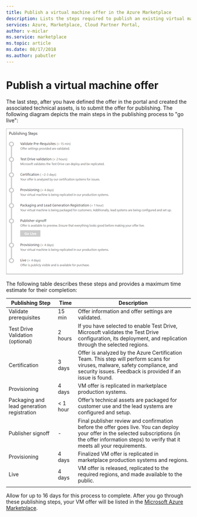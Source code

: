 ```yaml
---
title: Publish a virtual machine offer in the Azure Marketplace 
description: Lists the steps required to publish an existing virtual machine offer onto the Azure Marketplace.
services: Azure, Marketplace, Cloud Partner Portal, 
author: v-miclar
ms.service: marketplace
ms.topic: article
ms.date: 08/17/2018
ms.author: pabutler
---
```


# Publish a virtual machine offer

 The last step, after you have defined the offer in the portal and created the associated technical assets, is to submit the offer for publishing. The following diagram depicts the main steps in the publishing process to "go live":

![Publishing steps for virtual machine offer](./media/publishvm_013.png)

The following table describes these steps and provides a maximum time estimate for their completion:
<!-- we need to tell them that if an offer seems stuck in a step, to know that they should file a support ticket (link to support ticket doc) -->


|  **Publishing Step**           | **Time**    | **Description**                                                            |
|  -------------------           | --------    | ---------------                                                            |
| Validate prerequisites         | 15 min   | Offer information and offer settings are validated.                        |
| Test Drive Validation (optional) | 2 hours | If you have selected to enable Test Drive, Microsoft validates the Test Drive configuration, its deployment, and replication through the selected regions. |
| Certification                  | 3 days | Offer is analyzed by the Azure Certification Team. This step will perform scans for viruses, malware, safety compliance, and security issues. Feedback is provided if an issue is found. |
| Provisioning                   | 4 days   | VM offer is replicated in marketplace production systems.               |
| Packaging and lead generation registration | \< 1 hour  | Offer’s technical assets are packaged for customer use and the lead systems are configured and setup. |
|  Publisher signoff             |  -        | Final publisher review and confirmation before the offer goes live. You can deploy your offer in the selected subscriptions (in the offer information steps) to verify that it meets all your requirements.  |
| Provisioning                   | 4 days | Finalized VM offer is replicated in marketplace production systems and regions. | 
| Live                           | 4 days | VM offer is released, replicated to the required regions, and made available to the public. |
|  |  |

Allow for up to 16 days for this process to complete.  After you go through these publishing steps, your VM offer will be listed in the [Microsoft Azure Marketplace](https://azuremarketplace.microsoft.com/marketplace/). 

